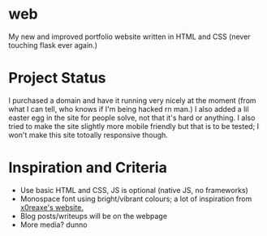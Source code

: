 # web
My new and improved portfolio website written in HTML and CSS (never touching flask ever again.)

# Project Status
I purchased a domain and have it running very nicely at the moment (from what I can tell, who knows if I'm being hacked rn man.) I also added a lil easter egg in the site for people solve, not that it's hard or anything. I also tried to make the site slightly more mobile friendly but that is to be tested; I won't make this site totoally responsive though.

# Inspiration and Criteria
- Use basic HTML and CSS, JS is optional (native JS, no frameworks)
- Monospace font using bright/vibrant colours; a lot of inspiration from [x0reaxe's website.](x0reaxe.ax)
- Blog posts/writeups will be on the webpage
- More media? dunno  
